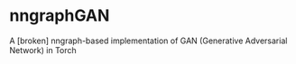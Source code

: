 # nngraphGAN
A [broken] nngraph-based implementation of GAN (Generative Adversarial Network) in Torch
